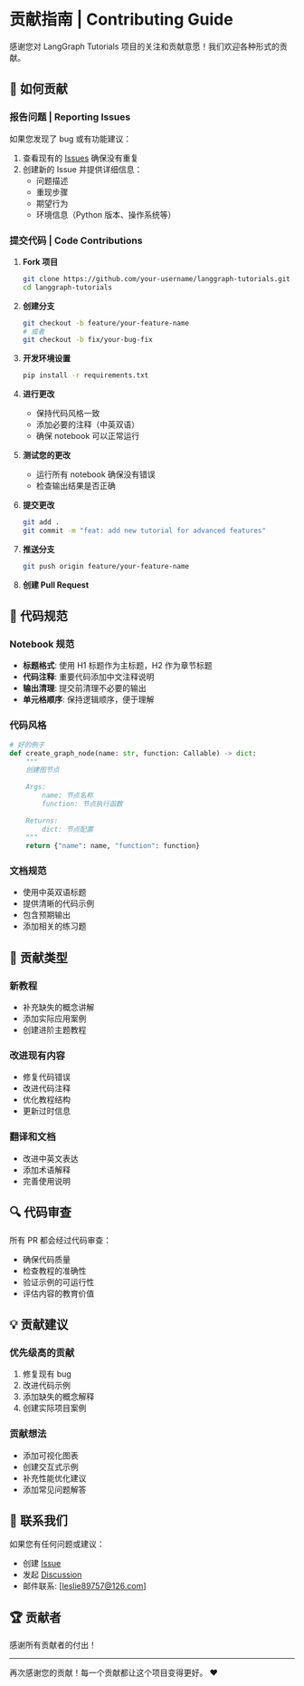 # 贡献指南 | Contributing Guide

感谢您对 LangGraph Tutorials 项目的关注和贡献意愿！我们欢迎各种形式的贡献。

## 🤝 如何贡献

### 报告问题 | Reporting Issues

如果您发现了 bug 或有功能建议：

1. 查看现有的 [Issues](../../issues) 确保没有重复
2. 创建新的 Issue 并提供详细信息：
   - 问题描述
   - 重现步骤
   - 期望行为
   - 环境信息（Python 版本、操作系统等）

### 提交代码 | Code Contributions

1. **Fork 项目**
   ```bash
   git clone https://github.com/your-username/langgraph-tutorials.git
   cd langgraph-tutorials
   ```

2. **创建分支**
   ```bash
   git checkout -b feature/your-feature-name
   # 或者
   git checkout -b fix/your-bug-fix
   ```

3. **开发环境设置**
   ```bash
   pip install -r requirements.txt
   ```

4. **进行更改**
   - 保持代码风格一致
   - 添加必要的注释（中英双语）
   - 确保 notebook 可以正常运行

5. **测试您的更改**
   - 运行所有 notebook 确保没有错误
   - 检查输出结果是否正确

6. **提交更改**
   ```bash
   git add .
   git commit -m "feat: add new tutorial for advanced features"
   ```

7. **推送分支**
   ```bash
   git push origin feature/your-feature-name
   ```

8. **创建 Pull Request**

## 📝 代码规范

### Notebook 规范

- **标题格式**: 使用 H1 标题作为主标题，H2 作为章节标题
- **代码注释**: 重要代码添加中文注释说明
- **输出清理**: 提交前清理不必要的输出
- **单元格顺序**: 保持逻辑顺序，便于理解

### 代码风格

```python
# 好的例子
def create_graph_node(name: str, function: Callable) -> dict:
    """
    创建图节点
    
    Args:
        name: 节点名称
        function: 节点执行函数
    
    Returns:
        dict: 节点配置
    """
    return {"name": name, "function": function}
```

### 文档规范

- 使用中英双语标题
- 提供清晰的代码示例
- 包含预期输出
- 添加相关的练习题

## 🎯 贡献类型

### 新教程

- 补充缺失的概念讲解
- 添加实际应用案例
- 创建进阶主题教程

### 改进现有内容

- 修复代码错误
- 改进代码注释
- 优化教程结构
- 更新过时信息

### 翻译和文档

- 改进中英文表达
- 添加术语解释
- 完善使用说明

## 🔍 代码审查

所有 PR 都会经过代码审查：

- 确保代码质量
- 检查教程的准确性
- 验证示例的可运行性
- 评估内容的教育价值

## 💡 贡献建议

### 优先级高的贡献

1. 修复现有 bug
2. 改进代码示例
3. 添加缺失的概念解释
4. 创建实际项目案例

### 贡献想法

- 添加可视化图表
- 创建交互式示例
- 补充性能优化建议
- 添加常见问题解答

## 📮 联系我们

如果您有任何问题或建议：

- 创建 [Issue](../../issues)
- 发起 [Discussion](../../discussions)
- 邮件联系: [leslie89757@126.com]

## 🏆 贡献者

感谢所有贡献者的付出！

<!-- 这里会自动更新贡献者列表 -->

---

再次感谢您的贡献！每一个贡献都让这个项目变得更好。 ❤️